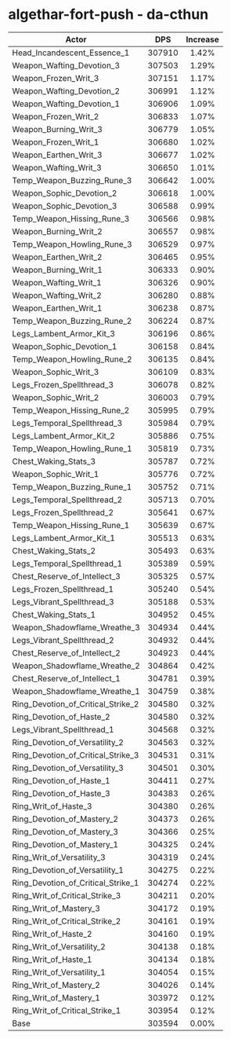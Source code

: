 # algethar-fort-push - da-cthun
| Actor | DPS | Increase |
|---|:---:|:---:|
|Head_Incandescent_Essence_1|307910|1.42%|
|Weapon_Wafting_Devotion_3|307503|1.29%|
|Weapon_Frozen_Writ_3|307151|1.17%|
|Weapon_Wafting_Devotion_2|306991|1.12%|
|Weapon_Wafting_Devotion_1|306906|1.09%|
|Weapon_Frozen_Writ_2|306833|1.07%|
|Weapon_Burning_Writ_3|306779|1.05%|
|Weapon_Frozen_Writ_1|306680|1.02%|
|Weapon_Earthen_Writ_3|306677|1.02%|
|Weapon_Wafting_Writ_3|306650|1.01%|
|Temp_Weapon_Buzzing_Rune_3|306642|1.00%|
|Weapon_Sophic_Devotion_2|306618|1.00%|
|Weapon_Sophic_Devotion_3|306588|0.99%|
|Temp_Weapon_Hissing_Rune_3|306566|0.98%|
|Weapon_Burning_Writ_2|306557|0.98%|
|Temp_Weapon_Howling_Rune_3|306529|0.97%|
|Weapon_Earthen_Writ_2|306465|0.95%|
|Weapon_Burning_Writ_1|306333|0.90%|
|Weapon_Wafting_Writ_1|306326|0.90%|
|Weapon_Wafting_Writ_2|306280|0.88%|
|Weapon_Earthen_Writ_1|306238|0.87%|
|Temp_Weapon_Buzzing_Rune_2|306224|0.87%|
|Legs_Lambent_Armor_Kit_3|306196|0.86%|
|Weapon_Sophic_Devotion_1|306158|0.84%|
|Temp_Weapon_Howling_Rune_2|306135|0.84%|
|Weapon_Sophic_Writ_3|306109|0.83%|
|Legs_Frozen_Spellthread_3|306078|0.82%|
|Weapon_Sophic_Writ_2|306003|0.79%|
|Temp_Weapon_Hissing_Rune_2|305995|0.79%|
|Legs_Temporal_Spellthread_3|305984|0.79%|
|Legs_Lambent_Armor_Kit_2|305886|0.75%|
|Temp_Weapon_Howling_Rune_1|305819|0.73%|
|Chest_Waking_Stats_3|305787|0.72%|
|Weapon_Sophic_Writ_1|305776|0.72%|
|Temp_Weapon_Buzzing_Rune_1|305752|0.71%|
|Legs_Temporal_Spellthread_2|305713|0.70%|
|Legs_Frozen_Spellthread_2|305641|0.67%|
|Temp_Weapon_Hissing_Rune_1|305639|0.67%|
|Legs_Lambent_Armor_Kit_1|305513|0.63%|
|Chest_Waking_Stats_2|305493|0.63%|
|Legs_Temporal_Spellthread_1|305389|0.59%|
|Chest_Reserve_of_Intellect_3|305325|0.57%|
|Legs_Frozen_Spellthread_1|305240|0.54%|
|Legs_Vibrant_Spellthread_3|305188|0.53%|
|Chest_Waking_Stats_1|304952|0.45%|
|Weapon_Shadowflame_Wreathe_3|304934|0.44%|
|Legs_Vibrant_Spellthread_2|304932|0.44%|
|Chest_Reserve_of_Intellect_2|304923|0.44%|
|Weapon_Shadowflame_Wreathe_2|304864|0.42%|
|Chest_Reserve_of_Intellect_1|304781|0.39%|
|Weapon_Shadowflame_Wreathe_1|304759|0.38%|
|Ring_Devotion_of_Critical_Strike_2|304580|0.32%|
|Ring_Devotion_of_Haste_2|304580|0.32%|
|Legs_Vibrant_Spellthread_1|304568|0.32%|
|Ring_Devotion_of_Versatility_2|304563|0.32%|
|Ring_Devotion_of_Critical_Strike_3|304531|0.31%|
|Ring_Devotion_of_Versatility_3|304501|0.30%|
|Ring_Devotion_of_Haste_1|304411|0.27%|
|Ring_Devotion_of_Haste_3|304383|0.26%|
|Ring_Writ_of_Haste_3|304380|0.26%|
|Ring_Devotion_of_Mastery_2|304373|0.26%|
|Ring_Devotion_of_Mastery_3|304366|0.25%|
|Ring_Devotion_of_Mastery_1|304325|0.24%|
|Ring_Writ_of_Versatility_3|304319|0.24%|
|Ring_Devotion_of_Versatility_1|304275|0.22%|
|Ring_Devotion_of_Critical_Strike_1|304274|0.22%|
|Ring_Writ_of_Critical_Strike_3|304211|0.20%|
|Ring_Writ_of_Mastery_3|304172|0.19%|
|Ring_Writ_of_Critical_Strike_2|304161|0.19%|
|Ring_Writ_of_Haste_2|304160|0.19%|
|Ring_Writ_of_Versatility_2|304138|0.18%|
|Ring_Writ_of_Haste_1|304134|0.18%|
|Ring_Writ_of_Versatility_1|304054|0.15%|
|Ring_Writ_of_Mastery_2|304026|0.14%|
|Ring_Writ_of_Mastery_1|303972|0.12%|
|Ring_Writ_of_Critical_Strike_1|303954|0.12%|
|Base|303594|0.00%|
